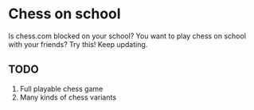 # Chess on school
Is chess.com blocked on your school?
You want to play chess on school with your friends?
Try this! Keep updating.

## TODO
1. Full playable chess game
2. Many kinds of chess variants
